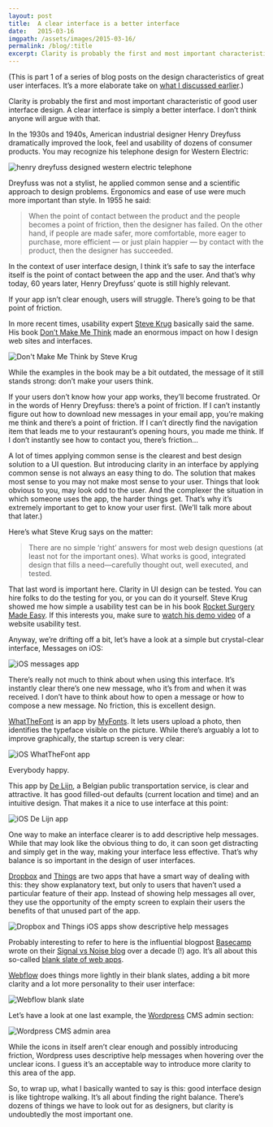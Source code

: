 ```yaml
---
layout: post
title:  A clear interface is a better interface
date:   2015-03-16
imgpath: /assets/images/2015-03-16/
permalink: /blog/:title
excerpt: Clarity is probably the first and most important characteristic of good user interface design. A clear interface is simply a better interface. I don’t think anyone will argue with that.
---
```


(This is part 1 of a series of blog posts on the design characteristics of great user interfaces. It’s a more elaborate take on [what I discussed earlier](http://thomasbyttebier.be/blog/characteristics-of-a-well-designed-user-interface).)

Clarity is probably the first and most important characteristic of good user interface design. A clear interface is simply a better interface. I don’t think anyone will argue with that.

In the 1930s and 1940s, American industrial designer Henry Dreyfuss dramatically improved the look, feel and usability of dozens of consumer products. You may recognize his telephone design for Western Electric:

![henry dreyfuss designed western electric telephone]({{site.baseurl}}{{page.imgpath}}dreyfuss-westernelectric302.jpg)

Dreyfuss was not a stylist, he applied common sense and a scientific approach to design problems. Ergonomics and ease of use were much more important than style. In 1955 he said:

> When the point of contact between the product and the people becomes a point of friction, then the designer has failed. On the other hand, if people are made safer, more comfortable, more eager to purchase, more efficient — or just plain happier — by contact with the product, then the designer has succeeded.

In the context of user interface design, I think it’s safe to say the interface itself is the point of contact between the app and the user. And that’s why today, 60 years later, Henry Dreyfuss’ quote is still highly relevant.

If your app isn’t clear enough, users will struggle. There’s going to be that point of friction.

In more recent times, usability expert [Steve Krug](http://www.sensible.com) basically said the same. His book [Don’t Make Me Think](http://www.sensible.com/dmmt.html) made an enormous impact on how I design web sites and interfaces.

![Don't Make Me Think by Steve Krug]({{site.baseurl}}{{page.imgpath}}dontmakemethink.jpg)

While the examples in the book may be a bit outdated, the message of it still stands strong: don’t make your users think.

If your users don’t know how your app works, they’ll become frustrated. Or in the words of Henry Dreyfuss: there’s a point of friction. If I can’t instantly figure out how to download new messages in your email app, you’re making me think and there’s a point of friction. If I can’t directly find the navigation item that leads me to your restaurant’s opening hours, you made me think. If I don’t instantly see how to contact you, there’s friction…

A lot of times applying common sense is the clearest and best design solution to a UI question. But introducing clarity in an interface by applying common sense is not always an easy thing to do. The solution that makes most sense to you may not make most sense to your user. Things that look obvious to you, may look odd to the user. And the complexer the situation in which someone uses the app, the harder things get. That’s why it’s extremely important to get to know your user first. (We’ll talk more about that later.)

Here’s what Steve Krug says on the matter:

> There are no simple ‘right’ answers for most web design questions (at least not for the important ones). What works is good, integrated design that fills a need—carefully thought out, well executed, and tested.

That last word is important here. Clarity in UI design can be tested. You can hire folks to do the testing for you, or you can do it yourself. Steve Krug showed me how simple a usability test can be in his book [Rocket Surgery Made Easy](http://www.sensible.com/rsme.html). If this interests you, make sure to [watch his demo video](https://www.youtube.com/watch?v=QckIzHC99Xc&t=723) of a website usability test.

Anyway, we’re drifting off a bit, let’s have a look at a simple but crystal-clear interface, Messages on iOS:

![iOS messages app]({{site.baseurl}}{{page.imgpath}}ios-messages.png)

There’s really not much to think about when using this interface. It’s instantly clear there’s one new message, who it’s from and when it was received. I don’t have to think about how to open a message or how to compose a new message. No friction, this is excellent design.

[WhatTheFont](https://www.myfonts.com/WhatTheFont/) is an app by [MyFonts](https://www.myfonts.com). It lets users upload a photo, then identifies the typeface visible on the picture. While there’s arguably a lot to improve graphically, the startup screen is very clear:

![iOS WhatTheFont app]({{site.baseurl}}{{page.imgpath}}ios-whatthefont.png)

Everybody happy.

This app by [De Lijn](https://www.delijn.be), a Belgian public transportation service, is clear and attractive. It has good filled-out defaults (current location and time) and an intuitive design. That makes it a nice to use interface at this point:

![iOS De Lijn app]({{site.baseurl}}{{page.imgpath}}ios-delijn.png)

One way to make an interface clearer is to add descriptive help messages. While that may look like the obvious thing to do, it can soon get distracting and simply get in the way, making your interface less effective. That’s why balance is so important in the design of user interfaces.

[Dropbox](https://www.dropbox.com) and [Things](https://culturedcode.com/things/) are two apps that have a smart way of dealing with this: they show explanatory text, but only to users that haven’t used a particular feature of their app. Instead of showing help messages all over, they use the opportunity of the empty screen to explain their users the benefits of that unused part of the app.

![Dropbox and Things iOS apps show descriptive help messages]({{site.baseurl}}{{page.imgpath}}ios-dropbox-things.png)

Probably interesting to refer to here is the influential blogpost [Basecamp](https://basecamp.com) wrote on their [Signal vs Noise blog](https://signalvnoise.com) over a decade (!) ago. It’s all about this so-called [blank slate of web apps](https://signalvnoise.com/archives/000375.php).

[Webflow](https://webflow.com) does things more lightly in their blank slates, adding a bit more clarity and a lot more personality to their user interface:

![Webflow blank slate]({{site.baseurl}}{{page.imgpath}}webflow.png)

Let’s have a look at one last example, the [Wordpress](http://wordpress.com) CMS admin section:

![Wordpress CMS admin area]({{site.baseurl}}{{page.imgpath}}wordpress.png)

While the icons in itself aren’t clear enough and possibly introducing friction, Wordpress uses descriptive help messages when hovering over the unclear icons. I guess it’s an acceptable way to introduce more clarity to this area of the app.

So, to wrap up, what I basically wanted to say is this: good interface design is like tightrope walking. It’s all about finding the right balance. There’s dozens of things we have to look out for as designers, but clarity is undoubtedly the most important one.
